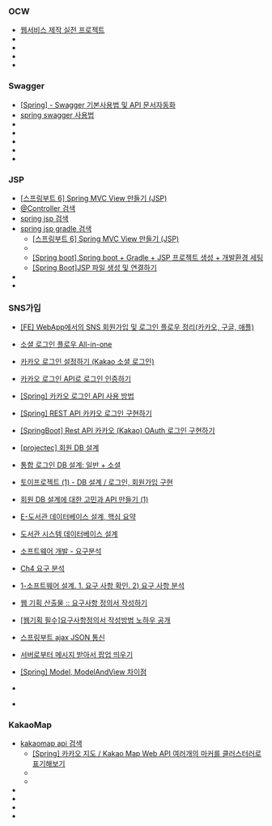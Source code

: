 ### OCW
- [웹서비스 제작 실전 프로젝트](http://www.kocw.net/home/cview.do?cid=766603e7fb95df37)
- []()
- []()
- []()
- []()


### Swagger
- [[Spring] - Swagger 기본사용법 및 API 문서자동화](https://kim-jong-hyun.tistory.com/49)
- [spring swagger 사용법](https://www.google.com/search?q=spring+swagger+%EC%82%AC%EC%9A%A9%EB%B2%95&oq=spring+sw&gs_lcrp=EgZjaHJvbWUqBwgCEAAYgAQyBggAEEUYOTIHCAEQABiABDIHCAIQABiABDIHCAMQABiABDIHCAQQABiABDIHCAUQABiABDIHCAYQABiABDIHCAcQABiABDIHCAgQABiABDIHCAkQABiABNIBCDMyMTlqMGo3qAIAsAIA&sourceid=chrome&ie=UTF-8)
- []()
- []()
- []()
- []()
- []()


### JSP
- [[스프링부트 6] Spring MVC View 만들기 (JSP)](https://shallow-learning.tistory.com/entry/%EC%8A%A4%ED%94%84%EB%A7%81%EB%B6%80%ED%8A%B8-6-Spring-MVC-View-%EB%A7%8C%EB%93%A4%EA%B8%B0-JSP%EC%99%80-Thymeleaf)
- [@Controller 검색](https://www.google.com/search?q=%40Controller&oq=%40Controller&gs_lcrp=EgZjaHJvbWUyBggAEEUYOTIHCAEQABiABDIHCAIQABiABDIHCAMQABiABDIHCAQQABiABDIHCAUQABiABDIHCAYQABiABDIHCAcQABiABDIHCAgQABiABDIHCAkQABiABNIBBzkwMmowajeoAgCwAgA&sourceid=chrome&ie=UTF-8)
- [spring jsp 검색](https://www.google.com/search?q=spring+jsp&oq=spring+jsp&gs_lcrp=EgZjaHJvbWUyBggAEEUYOTIGCAEQRRg8MgYIAhBFGEEyBggDEEUYQdIBCDYzODhqMGo3qAIAsAIA&sourceid=chrome&ie=UTF-8)
- [spring jsp gradle 검색](https://www.google.com/search?q=spring+jsp+gradle&newwindow=1&sca_esv=c846489d7201f9ae&sxsrf=AE3TifPtEPAst1_pUL25kOQOo0YzGdFmMg%3A1759426185957&ei=ibbeaLaUOsyH2roPj_zuiQs&ved=0ahUKEwj2_MmmhYaQAxXMg1YBHQ--O7EQ4dUDCBA&uact=5&oq=spring+jsp+gradle&gs_lp=Egxnd3Mtd2l6LXNlcnAiEXNwcmluZyBqc3AgZ3JhZGxlMgYQABgIGB4yCBAAGAgYHhgKMgYQABgIGB4yBhAAGAgYHjIFEAAY7wUyCBAAGIkFGKIESJwZULkLWOwWcAF4AZABAJgBdKAB6AWqAQMzLjS4AQPIAQD4AQGYAgigApgGwgIKEAAYRxjWBBiwA8ICBRAAGIAEwgIIEAAYgAQYywHCAgQQABgemAMAiAYBkAYKkgcDMS43oAf0IbIHAzAuN7gHjAbCBwcwLjQuMy4xyAcl&sclient=gws-wiz-serp)
  - [[스프링부트 6] Spring MVC View 만들기 (JSP)](https://shallow-learning.tistory.com/entry/%EC%8A%A4%ED%94%84%EB%A7%81%EB%B6%80%ED%8A%B8-6-Spring-MVC-View-%EB%A7%8C%EB%93%A4%EA%B8%B0-JSP%EC%99%80-Thymeleaf)
  - []()
  - [[Spring boot] Spring boot + Gradle + JSP 프로젝트 생성 + 개발환경 세팅](https://velog.io/@cyseok123/Spring-boot-Spring-boot-Gradle-%ED%94%84%EB%A1%9C%EC%A0%9D%ED%8A%B8-%EB%A7%8C%EB%93%A4%EA%B8%B0)
  - [[Spring Boot]JSP 파일 생성 및 연결하기](https://hye0-log.tistory.com/22)
- []()
- []()


### SNS가입
- [[FE] WebApp에서의 SNS 회원가입 및 로그인 플로우 정리(카카오, 구글, 애플)](https://velog.io/@ehhdrud/FE-WebApp%EC%97%90%EC%84%9C%EC%9D%98-SNS-%ED%9A%8C%EC%9B%90%EA%B0%80%EC%9E%85-%EB%B0%8F-%EB%A1%9C%EA%B7%B8%EC%9D%B8-%ED%94%8C%EB%A1%9C%EC%9A%B0-%EC%A0%95%EB%A6%AC%EC%B9%B4%EC%B9%B4%EC%98%A4-%EA%B5%AC%EA%B8%80-%EC%95%A0%ED%94%8C)
- [소셜 로그인 플로우 All-in-one](https://brunch.co.kr/@drawhatha/75)
- [카카오 로그인 설정하기 (Kakao 소셜 로그인)](https://dsoob.com/58/?bmode=view&idx=7489497)
- [카카오 로그인 API로 로그인 인증하기](https://velog.io/@ads0070/%EC%B9%B4%EC%B9%B4%EC%98%A4-%EB%A1%9C%EA%B7%B8%EC%9D%B8-API%EB%A1%9C-%EB%A1%9C%EA%B7%B8%EC%9D%B8-%EC%9D%B8%EC%A6%9D%ED%95%98%EA%B8%B0)
- [[Spring] 카카오 로그인 API 사용 방법](https://innovation123.tistory.com/181)
- [[Spring] REST API 카카오 로그인 구현하기](https://ddonghyeo.tistory.com/16)
- [[SpringBoot] Rest API 카카오 (Kakao) OAuth 로그인 구현하기](https://jinhos-devlog.tistory.com/entry/Spring-Rest-API-%EC%B9%B4%EC%B9%B4%EC%98%A4-Kakao-OAuth-%EB%A1%9C%EA%B7%B8%EC%9D%B8-%EA%B5%AC%ED%98%84%ED%95%98%EA%B8%B0)
- [[projectec] 회원 DB 설계](https://velog.io/@byeonggwan/projectec-%ED%9A%8C%EC%9B%90-DB-%EC%84%A4%EA%B3%84)
- [통합 로그인 DB 설계: 일반 + 소셜](https://velog.io/@joongi007/%ED%86%B5%ED%95%A9-%EB%A1%9C%EA%B7%B8%EC%9D%B8-DB-%EC%84%A4%EA%B3%84-%EC%9D%BC%EB%B0%98-%EC%86%8C%EC%85%9C)
- [토이프로젝트 (1) - DB 설계 / 로그인, 회원가입 구현](https://codeoasis.tistory.com/28)
- [회원 DB 설계에 대한 고민과 API 만들기 (1)](https://heesotory.tistory.com/entry/%ED%9A%8C%EC%9B%90-DB-%EC%84%A4%EA%B3%84%EC%97%90-%EB%8C%80%ED%95%9C-%EA%B3%A0%EB%AF%BC%EA%B3%BC-API-%EB%A7%8C%EB%93%A4%EA%B8%B0-1)
- [E-도서관 데이터베이스 설계, 핵심 요약](https://13akstjq.github.io/TIL/post/2024-07-07-E-LibraryDatabaseDesigninginaNutshell)
- [도서관 시스템 데이터베이스 설계](https://velog.io/@shipleaf/%EB%8D%B0%EB%B2%A0%EC%84%A4%EB%8F%84%EC%84%9C%EA%B4%80)
- [소프트웨어 개발 - 요구분석](https://velog.io/@bami/%EC%86%8C%ED%94%84%ED%8A%B8%EC%9B%A8%EC%96%B4-%EA%B0%9C%EB%B0%9C-%EC%9A%94%EA%B5%AC%EB%B6%84%EC%84%9D#%EC%9A%94%EA%B5%AC%EB%B6%84%EC%84%9D%EC%9D%98-%EC%9D%B4%ED%95%B4)
- [Ch4 요구 분석](https://kkh1902.tistory.com/31)
- [1-소프트웨어 설계. 1. 요구 사항 확인. 2) 요구 사항 분석](https://velog.io/@kjh03160/1-%EC%86%8C%ED%94%84%ED%8A%B8%EC%9B%A8%EC%96%B4-%EC%84%A4%EA%B3%84.-1.-%EC%9A%94%EA%B5%AC-%EC%82%AC%ED%95%AD-%ED%99%95%EC%9D%B8.-2-%EC%9A%94%EA%B5%AC-%EC%82%AC%ED%95%AD-%EB%B6%84%EC%84%9D)
- [웹 기획 산출물 :: 요구사항 정의서 작성하기](https://brunch.co.kr/@toqha7822/15)
- [[웹기획 필수]요구사항정의서 작성방법 노하우 공개](https://planez.kr/entry/%EC%9A%94%EA%B5%AC%EC%82%AC%ED%95%AD%EC%A0%95%EC%9D%98%EC%84%9C)

- [스프링부트 ajax JSON 통신](https://gamma86.tistory.com/11)
- [서버로부터 메시지 받아서 팝업 띄우기 ](https://jhlblue.tistory.com/5)
- [[Spring] Model, ModelAndView 차이점](https://backendcode.tistory.com/253)
- []()
- []()


### KakaoMap
- [kakaomap api 검색](https://www.google.com/search?q=kakaomap+api&newwindow=1&sca_esv=df6bb7b4e6fcd0a4&sxsrf=AE3TifNxbQ7y_Y9uY-ZywVI52rGgSZ96aA%3A1759429365455&ei=9cLeaOvMG6XO2roPsenF8AU&oq=kakaommap+&gs_lp=Egxnd3Mtd2l6LXNlcnAiCmtha2FvbW1hcCAqAggAMgcQABiABBgNMgcQABiABBgNMgcQABiABBgNMgcQABiABBgNMgcQABiABBgNMgcQABiABBgNMgcQABiABBgNMgcQABiABBgNMgcQABiABBgNMgcQABiABBgNSL4PUKoCWKoCcAF4AZABAJgBcKABcKoBAzAuMbgBAcgBAPgBAZgCAqACigHCAgoQABhHGNYEGLADmAMA4gMFEgExIECIBgGQBgqSBwMxLjGgB7YFsgcDMC4xuAd6wgcFMi0xLjHIBxQ&sclient=gws-wiz-serp)
  - [[Spring] 카카오 지도 / Kakao Map Web API 여러개의 마커를 클러스터러로 표기해보기](https://olrlobt.tistory.com/40)
  - []()
  - []()
- []()
- []()
- []()
- []()